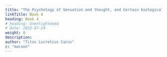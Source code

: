 ```yaml
---
title: "The Psychology of Sensation and thought, and Certain biological functions"
linkTitle: Book 4
heading: Book 4
# heading: Unenlightened
# date: 2022-07-24
weight: 8
description: 
author: "Titus Lucretius Carus"
c: "maroon"
---
```




